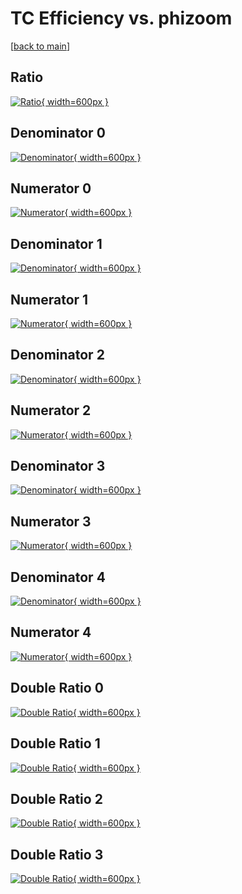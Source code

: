 # TC Efficiency vs. phizoom

[[back to main](./)]



## Ratio

[![Ratio](../mtv/var/TC_base_0_1_eff_phizoom.png){ width=600px }](../mtv/var/TC_base_0_1_eff_phizoom.pdf)

## Denominator 0

[![Denominator](../mtv/den/TC_base_0_1_eff_phizoom_den0.png){ width=600px }](../mtv/den/TC_base_0_1_eff_phizoom_den0.pdf)

## Numerator 0

[![Numerator](../mtv/num/TC_base_0_1_eff_phizoom_num0.png){ width=600px }](../mtv/num/TC_base_0_1_eff_phizoom_num0.pdf)

## Denominator 1

[![Denominator](../mtv/den/TC_base_0_1_eff_phizoom_den1.png){ width=600px }](../mtv/den/TC_base_0_1_eff_phizoom_den1.pdf)

## Numerator 1

[![Numerator](../mtv/num/TC_base_0_1_eff_phizoom_num1.png){ width=600px }](../mtv/num/TC_base_0_1_eff_phizoom_num1.pdf)

## Denominator 2

[![Denominator](../mtv/den/TC_base_0_1_eff_phizoom_den2.png){ width=600px }](../mtv/den/TC_base_0_1_eff_phizoom_den2.pdf)

## Numerator 2

[![Numerator](../mtv/num/TC_base_0_1_eff_phizoom_num2.png){ width=600px }](../mtv/num/TC_base_0_1_eff_phizoom_num2.pdf)

## Denominator 3

[![Denominator](../mtv/den/TC_base_0_1_eff_phizoom_den3.png){ width=600px }](../mtv/den/TC_base_0_1_eff_phizoom_den3.pdf)

## Numerator 3

[![Numerator](../mtv/num/TC_base_0_1_eff_phizoom_num3.png){ width=600px }](../mtv/num/TC_base_0_1_eff_phizoom_num3.pdf)

## Denominator 4

[![Denominator](../mtv/den/TC_base_0_1_eff_phizoom_den4.png){ width=600px }](../mtv/den/TC_base_0_1_eff_phizoom_den4.pdf)

## Numerator 4

[![Numerator](../mtv/num/TC_base_0_1_eff_phizoom_num4.png){ width=600px }](../mtv/num/TC_base_0_1_eff_phizoom_num4.pdf)

## Double Ratio 0

[![Double Ratio](../mtv/ratio/TC_base_0_1_eff_phizoom_ratio0.png){ width=600px }](../mtv/ratio/TC_base_0_1_eff_phizoom_ratio0.pdf)

## Double Ratio 1

[![Double Ratio](../mtv/ratio/TC_base_0_1_eff_phizoom_ratio1.png){ width=600px }](../mtv/ratio/TC_base_0_1_eff_phizoom_ratio1.pdf)

## Double Ratio 2

[![Double Ratio](../mtv/ratio/TC_base_0_1_eff_phizoom_ratio2.png){ width=600px }](../mtv/ratio/TC_base_0_1_eff_phizoom_ratio2.pdf)

## Double Ratio 3

[![Double Ratio](../mtv/ratio/TC_base_0_1_eff_phizoom_ratio3.png){ width=600px }](../mtv/ratio/TC_base_0_1_eff_phizoom_ratio3.pdf)


